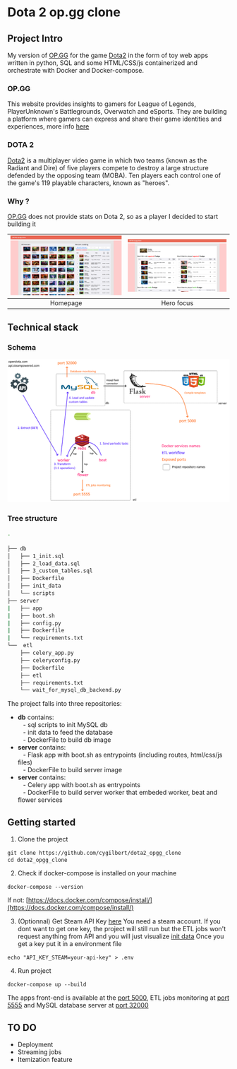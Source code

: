 # Dota 2 op.gg clone

## Project Intro

My version of [OP.GG](https://www.op.gg/champion/statistics) for the game [Dota2](https://en.dota2.com/) in the form of toy web apps written in python, SQL and some HTML/CSS/js containerized and orchestrate with Docker and Docker-compose.

### OP.GG
This website provides insights to gamers for League of Legends, PlayerUnknown's Battlegrounds, Overwatch and eSports. They are building a platform where gamers can express and share their game identities and experiences, more info [here](https://www.op.gg/about/)

### DOTA 2
[Dota2](https://en.dota2.com/) is a multiplayer video game in which two teams (known as the Radiant and Dire) of five players compete to destroy a large structure defended by the opposing team (MOBA). Ten players each control one of the game's 119 playable characters, known as "heroes".

### Why ?
[OP.GG](https://www.op.gg/champion/statistics) does not provide stats on Dota 2, so as a player I decided to start building it

![](assets/homepage.png)   |  ![](assets/focus.png)
:-------------------------:|:-------------------------:
 Homepage |  Hero focus
## Technical stack

### Schema
![](assets/dota2_opgg_clone_stack.png)

### Tree structure
```bash
.

├── db
│   ├── 1_init.sql
│   ├── 2_load_data.sql
│   ├── 3_custom_tables.sql
│   ├── Dockerfile
│   ├── init_data
│   └── scripts
├── server
|   ├── app
|   ├── boot.sh
|   ├── config.py
|   ├── Dockerfile
|   └── requirements.txt
└──  etl
    ├── celery_app.py
    ├── celeryconfig.py
    ├── Dockerfile
    ├── etl
    ├── requirements.txt
    └── wait_for_mysql_db_backend.py

```

The project falls into three repositories:  
* <b>db</b> contains:  
&nbsp;&nbsp;&nbsp;- sql scripts to init MySQL db  
&nbsp;&nbsp;&nbsp;- init data to feed the database    
&nbsp;&nbsp;&nbsp;- DockerFile to build db image  
* <b>server</b> contains:  
&nbsp;&nbsp;&nbsp;- Flask app with boot.sh as entrypoints (including routes, html/css/js files)   
&nbsp;&nbsp;&nbsp;- DockerFile to build server image  
* <b>server</b> contains:  
&nbsp;&nbsp;&nbsp;- Celery app with boot.sh as entrypoints  
&nbsp;&nbsp;&nbsp;- DockerFile to build server worker that embeded worker, beat and flower services 


## Getting started

1. Clone the project
```
git clone https://github.com/cygilbert/dota2_opgg_clone
cd dota2_opgg_clone
```
2. Check if docker-compose is installed on your machine
```
docker-compose --version
```
If not: [https://docs.docker.com/compose/install/](https://docs.docker.com/compose/install/)  


3. (Optionnal) Get Steam API Key [here](https://steamcommunity.com/login/home/?goto=%2Fdev%2Fapikey)
You need a steam account. If you dont want to get one key, the project will still run but the ETL jobs won't request anything from API and you will just visualize [init data](db/init_data) 
Once you get a key put it in a environment file
```
echo "API_KEY_STEAM=your-api-key" > .env
```
4. Run project
```
docker-compose up --build
```

The apps front-end is available at the [port 5000](localhost:5000/), ETL jobs monitoring at [port 5555](localhost:5555/) and MySQL database server at [port 32000](localhost:32000/) 

## TO DO
- Deployment
- Streaming jobs
- Itemization feature